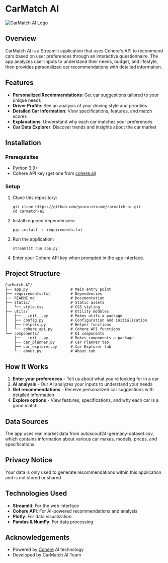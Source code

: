 # CarMatch AI

![CarMatch AI Logo](https://i.ibb.co/KzFPtdxx/CAR-2-Photoroom.png)

## Overview

CarMatch AI is a Streamlit application that uses Cohere's API to recommend cars based on user preferences through an interactive questionnaire. The app analyzes user inputs to understand their needs, budget, and lifestyle, then provides personalized car recommendations with detailed information.

## Features

- **Personalized Recommendations**: Get car suggestions tailored to your unique needs
- **Driver Profile**: See an analysis of your driving style and priorities
- **Detailed Car Information**: View specifications, features, and match scores
- **Explanations**: Understand why each car matches your preferences
- **Car Data Explorer**: Discover trends and insights about the car market

## Installation

### Prerequisites

- Python 3.9+
- Cohere API key (get one from [cohere.ai](https://cohere.ai))

### Setup

1. Clone this repository:
   ```
   git clone https://github.com/yourusername/carmatch-ai.git
   cd carmatch-ai
   ```

2. Install required dependencies:
   ```
   pip install -r requirements.txt
   ```

3. Run the application:
   ```
   streamlit run app.py
   ```

4. Enter your Cohere API key when prompted in the app interface.

## Project Structure

```
CarMatch-AI/
├── app.py                   # Main entry point
├── requirements.txt         # Dependencies
├── README.md                # Documentation
├── static/                  # Static assets
│   └── style.css            # CSS styling
├── utils/                   # Utility modules
│   ├── __init__.py          # Makes utils a package
│   ├── config.py            # Configuration and initialization
│   ├── helpers.py           # Helper functions
│   └── cohere_api.py        # Cohere API functions
└── components/              # UI components
    ├── __init__.py          # Makes components a package
    ├── car_planner.py       # Car Planner tab
    ├── car_explorer.py      # Car Explorer tab
    └── about.py             # About tab
```

## How It Works

1. **Enter your preferences** - Tell us about what you're looking for in a car
2. **AI analysis** - Our AI analyzes your inputs to understand your needs
3. **Get recommendations** - Receive personalized car suggestions with detailed information
4. **Explore options** - View features, specifications, and why each car is a good match

## Data Sources

The app uses real market data from autoscout24-germany-dataset.csv, which contains information about various car makes, models, prices, and specifications.

## Privacy Notice

Your data is only used to generate recommendations within this application and is not stored or shared.

## Technologies Used

- **Streamlit**: For the web interface
- **Cohere API**: For AI-powered recommendations and analysis
- **Plotly**: For data visualization
- **Pandas & NumPy**: For data processing

## Acknowledgements

- Powered by [Cohere](https://cohere.ai/) AI technology
- Developed by CarMatch AI Team
